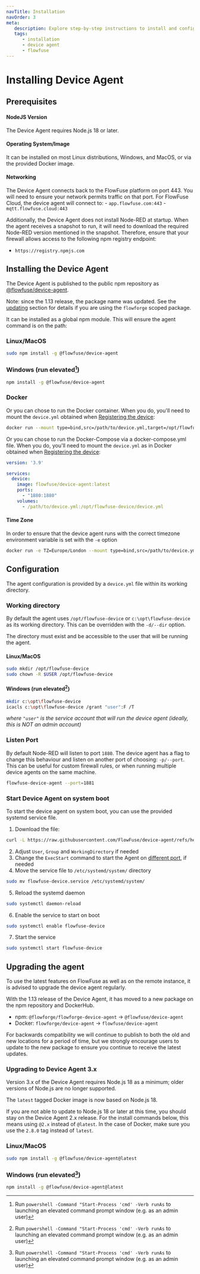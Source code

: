 ```yaml
---
navTitle: Installation
navOrder: 3
meta: 
   description: Explore step-by-step instructions to install and configure the FlowFuse Device Agent on various platforms, ensuring seamless connectivity with FlowFuse Cloud and MQTT services.
   tags:
      - installation 
      - device agent
      - flowfuse
---
```


# Installing Device Agent

## Prerequisites

#### NodeJS Version

The Device Agent requires Node.js 18 or later.

#### Operating System/Image

It can be installed on most Linux distributions, Windows, and MacOS, or via the provided Docker image.

#### Networking

The Device Agent connects back to the FlowFuse platform on port 443. You will need to ensure your network permits traffic on that port. For FlowFuse Cloud, the device agent will connect to:
    - `app.flowfuse.com:443`
    - `mqtt.flowfuse.cloud:443`

Additionally, the Device Agent does not install Node-RED at startup. When the agent receives a snapshot to run, it will need to download the required Node-RED version mentioned in the snapshot. Therefore, ensure that your firewall allows access to the following npm registry endpoint:

- `https://registry.npmjs.com`

## Installing the Device Agent

The Device Agent is published to the public npm repository as [@flowfuse/device-agent](https://www.npmjs.com/package/@flowfuse/device-agent).

Note: since the 1.13 release, the package name was updated. See the [updating](#upgrading-the-agent) section for details if you are using the `flowforge` scoped package.

It can be installed as a global npm module. This will ensure the agent
command is on the path:

### Linux/MacOS

```bash
sudo npm install -g @flowfuse/device-agent
```

### Windows (run elevated[^1])

```bash
npm install -g @flowfuse/device-agent
```

### Docker

Or you can chose to run the Docker container. When you do, you'll need to mount
the `device.yml` obtained when [Registering the device](./register.md):

```bash
docker run --mount type=bind,src=/path/to/device.yml,target=/opt/flowfuse-device/device.yml -p 1880:1880 flowfuse/device-agent:latest
```

Or you can chose to run the Docker-Compose via a docker-compose.yml file. When you do, you'll need to mount
the `device.yml` as in Docker obtained when [Registering the device](./register.md):

```yaml
version: '3.9'

services:
  device:
    image: flowfuse/device-agent:latest
    ports:
      - "1880:1880"
    volumes:
      - /path/to/device.yml:/opt/flowfuse-device/device.yml
```

#### Time Zone

In order to ensure that the device agent runs with the correct timezone environment variable is set with the `-e` option

```bash
docker run -e TZ=Europe/London --mount type=bind,src=/path/to/device.yml,target=/opt/flowfuse-device/device.yml -p 1880:1880 flowfuse/device-agent:latest
```

## Configuration

The agent configuration is provided by a `device.yml` file within its working
directory.

### Working directory

By default the agent uses `/opt/flowfuse-device` or `c:\opt\flowfuse-device` as
its working directory. This can be overridden with the `-d/--dir` option.

The directory must exist and be accessible to the user that will be
running the agent.

#### Linux/MacOS

```bash
sudo mkdir /opt/flowfuse-device
sudo chown -R $USER /opt/flowfuse-device
```

#### Windows (run elevated[^1])

```bash
mkdir c:\opt\flowfuse-device
icacls c:\opt\flowfuse-device /grant "user":F /T
```
_where `"user"` is the service account that will run the device agent (ideally, this is NOT an admin account)_

### Listen Port

By default Node-RED will listen to port `1880`. The device agent has a flag to
change this behaviour and listen on another port of choosing: `-p/--port`. This can
be useful for custom firewall rules, or when running multiple device agents on
the same machine.

```bash
flowfuse-device-agent --port=1881
```

### Start Device Agent on system boot

To start the device agent on system boot, you can use the provided systemd service file.

1. Download the file:

```bash
curl -L https://raw.githubusercontent.com/FlowFuse/device-agent/refs/heads/main/service/flowfuse-device.service -o flowfuse-device.service
```

2. Adjust `User`, `Group` and `WorkingDirectory` if needed
3. Change the `ExecStart` command to start the Agent on [different port](#listen-port), if needed
4. Move the service file to `/etc/systemd/system/` directory
   
```bash
sudo mv flowfuse-device.service /etc/systemd/system/
```

5. Reload the systemd daemon

```bash
sudo systemctl daemon-reload
```

6. Enable the service to start on boot

```bash
sudo systemctl enable flowfuse-device
```

7. Start the service

```bash
sudo systemctl start flowfuse-device
```

## Upgrading the agent

To use the latest features on FlowFuse as well as on the remote instance, it is advised to upgrade
the device agent regularly. 

With the 1.13 release of the Device Agent, it has moved to a new package on the npm repository
and DockerHub.

 - npm: `@flowforge/flowforge-device-agent` -> `@flowfuse/device-agent`
 - Docker: `flowforge/device-agent` -> `flowfuse/device-agent`

For backwards compatibility we will continue to publish to both the old and
new locations for a period of time, but we strongly encourage users to update to the
new package to ensure you continue to receive the latest updates.

### Upgrading to Device Agent 3.x

Version 3.x of the Device Agent requires Node.js 18 as a minimum; older versions of Node.js are no longer supported.

The `latest` tagged Docker image is now based on Node.js 18.

If you are not able to update to Node.js 18 or later at this time, you should stay on the Device Agent 2.x release. For the install commands below, this means using `@2.x` instead of `@latest`. In the case of Docker, make sure you use the `2.8.0` tag instead of `latest`.

### Linux/MacOS

```bash
sudo npm install -g @flowfuse/device-agent@latest
```

### Windows (run elevated[^1])

```bash
npm install -g @flowfuse/device-agent@latest
```


[^1]: Run `powershell -Command "Start-Process 'cmd' -Verb runAs` to launching an elevated command prompt window (e.g. as an admin user)
